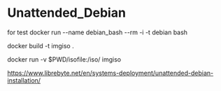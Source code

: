 # Unattended_Debian

for test 
docker run --name debian_bash --rm -i -t debian bash




docker build -t  imgiso .

docker run -v $PWD/isofile:/iso/ imgiso

https://www.librebyte.net/en/systems-deployment/unattended-debian-installation/